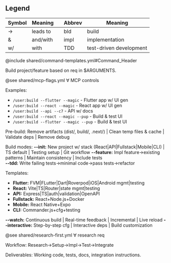 ## Legend

| Symbol | Meaning  |     | Abbrev | Meaning                 |
| ------ | -------- | --- | ------ | ----------------------- |
| →      | leads to |     | bld    | build                   |
| &      | and/with |     | impl   | implementation          |
| w/     | with     |     | TDD    | test-driven development |

@include shared/command-templates.yml#Command_Header

Build project/feature based on req in $ARGUMENTS.

@see shared/mcp-flags.yml ∀ MCP controls

Examples:

- `/user:build --flutter --magic` - Flutter app w/ UI gen
- `/user:build --react --magic` - React app w/ UI gen
- `/user:build --api --c7` - API w/ docs
- `/user:build --react --magic --pup` - Build & test UI
- `/user:build --flutter --magic --pup` - Build & test UI

Pre-build: Remove artifacts (dist/, build/, .next/) | Clean temp files & cache | Validate deps | Remove debug

Build modes:
**--init:** New project w/ stack (React|API|Fullstack|Mobile|CLI) | TS default | Testing setup | Git workflow
**--feature:** Impl feature→existing patterns | Maintain consistency | Include tests  
**--tdd:** Write failing tests→minimal code→pass tests→refactor

Templates:

- **Flutter:** FVM|FLutter|Dart|Roverpod|iOS|Android mgmt|testing
- **React:** Vite|TS|Router|state mgmt|testing
- **API:** Express|TS|auth|validation|OpenAPI
- **Fullstack:** React+Node.js+Docker
- **Mobile:** React Native+Expo
- **CLI:** Commander.js+cfg+testing

**--watch:** Continuous build | Real-time feedback | Incremental | Live reload
**--interactive:** Step-by-step cfg | Interactive deps | Build customization

@see shared/research-first.yml ∀ research req

Workflow: Research→Setup→Impl→Test→Integrate

Deliverables: Working code, tests, docs, integration instructions.
